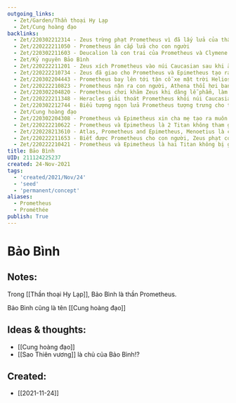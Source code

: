 ```yaml
---
outgoing_links:
  - Zet/Garden/Thần thoại Hy Lạp
  - Zet/Cung hoàng đạo
backlinks:
  - Zet/220302212314 - Zeus trừng phạt Prometheus vì đã lấy lửa của thần ban cho con người
  - Zet/220222211050 - Prometheus ăn cắp lửa cho con người
  - Zet/220302211603 - Deucalion là con trai của Prometheus và Clymene
  - Zet/Kỷ nguyên Bảo Bình
  - Zet/220222211201 - Zeus xích Prometheus vào núi Caucasian sau khi ăn cắp lửa cho con người
  - Zet/220222210734 - Zeus đã giao cho Prometheus và Epimetheus tạo ra con người
  - Zet/220302204443 - Prometheus bay lên tới tận cỗ xe mặt trời Helios để lấy cắp lửa cho con người
  - Zet/220222210823 - Prometheus nặn ra con người, Athena thổi hơi ban sự sống
  - Zet/220302204820 - Prometheus chơi khăm Zeus khi dâng lễ phẩm, làm Zeus thù hằn Prometheus và cả con người
  - Zet/220222211348 - Heracles giải thoát Prometheus khỏi núi Caucasian
  - Zet/220302212744 - Biểu tượng ngọn lửa Prometheus tượng trưng cho tự do, tiến bộ
  - Zet/Cung hoàng đạo
  - Zet/220302204308 - Prometheus và Epimetheus xin cha mẹ tạo ra muôn loài và con người
  - Zet/220222210622 - Prometheus và Epimetheus là 2 Titan không tham gia cuộc chiến với Olympus
  - Zet/220228213610 - Atlas, Prometheus and Epimetheus, Menoetius là con của Oceanus và Tiên nữ Clymene
  - Zet/220222211653 - Biết được Prometheus cho con người, Zeus phạt con người thông qua Pandora
  - Zet/220222210421 - Prometheus và Epimetheus là hai Titan không bị giam trong Tartarus
title: Bảo Bình
UID: 211124225237
created: 24-Nov-2021
tags:
  - 'created/2021/Nov/24'
  - 'seed'
  - 'permanent/concept'
aliases:
  - Prometheus
  - Prométhée
publish: True
---
```

# Bảo Bình

## Notes:
Trong [[Thần thoại Hy Lạp]], Bảo Bình là thần Prometheus.

Bảo Bình cũng là tên [[Cung hoàng đạo]]

## Ideas & thoughts:
- [[Cung hoàng đạo]]
- [[Sao Thiên vương]] là chủ của Bảo Bình!?

## Created:
- [[2021-11-24]]
